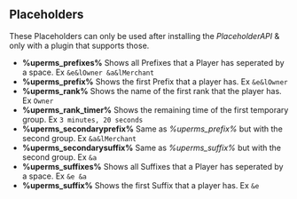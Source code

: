 ## Placeholders

These Placeholders can only be used after installing the *PlaceholderAPI* & only with a plugin that supports those.

* **%uperms_prefixes%** Shows all Prefixes that a Player has seperated by a space. Ex ``&e&lOwner &a&lMerchant``
* **%uperms_prefix%** Shows the first Prefix that a player has. Ex ``&e&lOwner``
* **%uperms_rank%** Shows the name of the first rank that the player has. Ex ``Owner``
* **%uperms_rank_timer%** Shows the remaining time of the first temporary group. Ex ``3 minutes, 20 seconds``
* **%uperms_secondaryprefix%** Same as *%uperms_prefix%* but with the second group. Ex `&a&lMerchant`
* **%uperms_secondarysuffix%** Same as *%uperms_suffix%* but with the second group. Ex `&a`
* **%uperms_suffixes%** Shows all Suffixes that a Player has seperated by a space. Ex `&e &a`
* **%uperms_suffix%** Shows the first Suffix that a player has. Ex ``&e``
